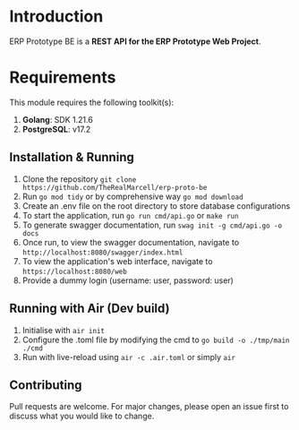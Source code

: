 # Introduction

ERP Prototype BE is a **REST API for the ERP Prototype Web Project**.

# Requirements

This module requires the following toolkit(s):

1. **Golang**: SDK 1.21.6
2. **PostgreSQL**: v17.2

## Installation & Running

1. Clone the repository ```git clone https://github.com/TheRealMarcell/erp-proto-be```
2. Run `go mod tidy` or by comprehensive way ```go mod download```
3. Create an .env file on the root directory to store database configurations
4. To start the application, run ```go run cmd/api.go``` or ```make run```
5. To generate swagger documentation, run ```swag init -g cmd/api.go -o docs```
6. Once run, to view the swagger documentation, navigate to ```http://localhost:8080/swagger/index.html```
7. To view the application's web interface, navigate to ```https://localhost:8080/web```
8. Provide a dummy login (username: user, password: user)

## Running with Air (Dev build)
1. Initialise with ```air init```
2. Configure the .toml file by modifying the cmd to ```go build -o ./tmp/main ./cmd```
3. Run with live-reload using ```air -c .air.toml``` or simply ```air```

## Contributing
Pull requests are welcome. For major changes, please open an issue first to discuss what you would like to change.